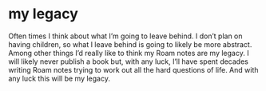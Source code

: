 # my legacy

Often times I think about what I&rsquo;m going to leave behind. I don&rsquo;t plan on having children, so what I leave behind is going to likely be more abstract. Among other things I&rsquo;d really like to think my Roam notes are my legacy. I will likely never publish a book but, with any luck, I&rsquo;ll have spent decades writing Roam notes trying to work out all the hard questions of life. And with any luck this will be my legacy.

